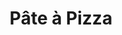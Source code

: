---
layout: recette
categories: [recettes]
hidden: true
lang: fr
sitemap: false
title: Pâte à Pizza
type: boulangerie
withYeast: true
ingredients: 
  - nom: farine blanche
    qte: 380
    unite: gr
  - nom: sel
    qte: 6
    unite: gr
  - nom: eau
    qte: 180
    unite: mL
  - nom: huile d'olive
    qte: 3
    unite: cuillères à soupe
  - nom: levure sèche
    qte: 2
    unite: gr
etapes:
  - label: "Préparation"
    details:
      - Dans un saladier, verser la farine et le sel
      - Ajouter la moitié du mélange eau-levure dans le saladier de farine
      - Ajouter l'huile d'olive
      - Pétrir
      - Ajouter le reste du liquide
      - Pétrir jusqu'à ce que ça arrête de coller au saladier
      - Sortir la boule et pétrir sur le plan de travail avec la paume de la main
      - Former une boule qui doit être bien lisse
      - Remettre dans le saladier, couvrir et laisser reposer 2 heures à 25°C
cuisson: 
  - Préchauffer le four à 240°C 
  - Sortir la boule (elle a du beaucoup lever), dégazer puis l'étaler au rouleau
  - Garnir
  - Cuire 18 minutes à 240°C
notes:
  - label: Comment pétrir
    link: https://www.youtube.com/watch?v=SF2F1xKTrdE 
  - label: Comment étaler
    link: https://youtu.be/FZDoI20pTHw?t=265
  - label: Comment étaler 2
    link: https://www.youtube.com/watch?v=oopnT_wGGHE
  - label: Explications
    link: https://www.ricardocuisine.com/chroniques/chimie-alimentaire/509-guide-pizza-101
---
